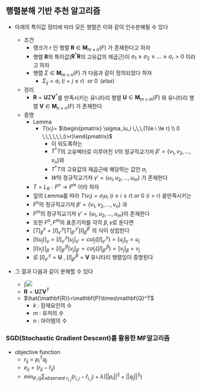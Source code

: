 ## 행렬분해 기반 추천 알고리즘


- 아래의 특이값 정리에 따라 모든 행렬은 이와 같이 인수분해될 수 있다 
	- 조건
	    - 랭크가 $r$ 인 행렬 $\mathbf{R} \in \mathbf{M}_{m \times n}(F)$ 가 존재한다고 하자
	    - 행렬 $\mathbf{R}$의 특이값($\mathbf{R}^*\mathbf{R}$의 고유값의 제곱근)이 $\sigma_1 \ge \sigma_2 \ge ...\ge \sigma_r >0$ 이라고 하자
	    - 행렬 $\Sigma \in \mathbf{M}_{m \times n}(F)$  가 다음과 같이 정의되었다 하자
	        - $\Sigma_{ij}= \sigma_i \,\,(i=j \le r)\,\,$ $or$  $0 \,\,\,(else)$
	- 정리
	    - $\mathbf{R}=\mathbf{U}\Sigma \mathbf{V}^*$를 만족시키는 유니타리 행렬 $\mathbf{U} \in \mathbf{M}_{m \times m}(F)$ 와 유니타리 행렬 $\mathbf{V} \in \mathbf{M}_{n \times n}(F)$ 가 존재한다
	- 증명
		- Lemma
		    - $T(v_i)=$ $\begin{pmatrix} \sigma_iu_i  \,\,\,(1\le i \le r) \\  0 \,\,\,\,\,\,(i>r)\end{pmatrix}$
		        - 이 되도록하는
		        - $T^*T$의 고유벡터로 이루어진 $V$의 정규직교기저 $\beta'=\{v_1,v_2,...,v_n\}$와
		        - $T^*T$의 고유값의 제곱근에 해당하는 값인 $\sigma_i$
		        - $W$의 정규직교기저 $\gamma'=\{u_1,u_2,...,u_m\}$ 가 존재한다
	    - $T=L_R:F^n\rightarrow F^m$ 이라 하자
	    - 앞의 Lemma를 따라 $T(v_i)=\sigma_iu_i \,\,(i \le i \le r)$ $or$ $0 \,\,(i>r)$ 을만족시키는
	    - $F^n$의 정규직교기저 $\beta'=\{v_1,v_2,...,v_n\}$ 과
	    - $F^m$의 정규직교기저 $\gamma'=\{u_1,u_2,...,u_m \}$이 존재한다
	    - 또한 $F^n,F^m$의 표준기저를 각각 $\beta,\gamma$로 둔다면
	    - $[T]_{\beta}^{\gamma}= [I]_{\gamma'}^{\gamma} [T]_{\beta'}^{\gamma'} [I]_{\beta}^{\beta'}$ 의 식이 성립한다
	    - $[I(u_j)]_{\gamma}=[I]_{\gamma'}^{\gamma}[u_j]_{\gamma'}=col_j([I]_{\gamma'}^{\gamma})=[u_j]_{\gamma}=u_j$
	    - $[I(v_j)]_{\beta}=[I]_{\beta'}^{\beta}[v_j]_{\beta'}=col_j([I]_{\beta'}^{\beta})=[v_j]_{\beta}=v_j$
	    - 로 $[I]_{\gamma'}^{\gamma}=\mathbf{U}$ , $[I]_{\beta'}^{\beta}=\mathbf{V}$ 유니타리 행렬임이 증명된다
		
- 그 결과 다음과 같이 분해할 수 있다
	- [![](https://blog.kakaocdn.net/dn/c9DNNU/btreh15P8JO/MNvBduQ2sPKE0Jk80dCnL1/img.png)
	- $\mathbf{R}=\mathbf{U}\Sigma \mathbf{V}^T$
	- $\hat{\mathbf{R}}=\mathbf{P}\times\mathbf{Q}^T$ 
		- $k$ :  잠재요인의 수
		- $m$ : 유저의 수
		- $n$ : 아이템의 수

### SGD(Stochastic Gradient Descent)를 활용한 MF알고리즘

- objective function
	- $r_{ij}=p_i^Tq_j$
	- $e_{ij}=(r_{ij}-\hat{r}_{ij})$
	- $min_{P,Q}\sum_{observed\,\,r_{i,j}}(r_{i,j}-\hat{r}_{i,j})+\lambda(||p_i||^2+||q_j||^2)$
	
